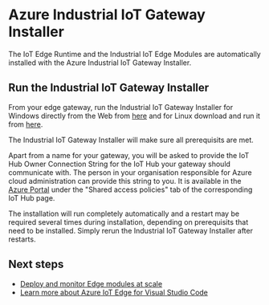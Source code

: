 
# Azure Industrial IoT Gateway Installer

The IoT Edge Runtime and the Industrial IoT Edge Modules are automatically installed with the Azure Industrial IoT Gateway Installer.

## Run the Industrial IoT Gateway Installer

From your edge gateway, run the Industrial IoT Gateway Installer for Windows directly from the Web from [here](https://github.com/Azure/Industrial-IoT-Gateway-Installer/raw/master/Releases/Windows/setup.exe) and for Linux download and run it from [here](https://github.com/Azure/Industrial-IoT-Gateway-Installer/raw/master/Releases/Linux.zip).

The Industrial IoT Gateway Installer will make sure all prerequisits are met.

Apart from a name for your gateway, you will be asked to provide the IoT Hub Owner Connection String for the IoT Hub your gateway should communicate with. The person in your organisation responsible for Azure cloud administration can provide this string to you. It is available in the [Azure Portal](http://portal.azure.com) under the "Shared access policies" tab of the corresponding IoT Hub page.

The installation will run completely automatically and a restart may be required several times during installation, depending on prerequisits that need to be installed. Simply rerun the Industrial IoT Gateway Installer after restarts.

## Next steps

- [Deploy and monitor Edge modules at scale](https://docs.microsoft.com/azure/iot-edge/how-to-deploy-monitor)
- [Learn more about Azure IoT Edge for Visual Studio Code](https://github.com/microsoft/vscode-azure-iot-edge)